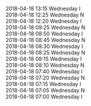 2018-04-18 13:15 Wednesday  I  
2018-04-18 12:25 Wednesday  N  
2018-04-18 12:20 Wednesday  I  
2018-04-18 09:25 Wednesday  N  
2018-04-18 08:50 Wednesday  I  
2018-04-18 08:45 Wednesday  N  
2018-04-18 08:30 Wednesday  I  
2018-04-18 08:25 Wednesday  N  
2018-04-18 08:15 Wednesday  I  
2018-04-18 08:10 Wednesday  N  
2018-04-18 07:40 Wednesday  I  
2018-04-18 07:20 Wednesday  N  
2018-04-18 07:15 Wednesday  I  
2018-04-18 07:05 Wednesday  N  
2018-04-18 07:00 Wednesday  I  

